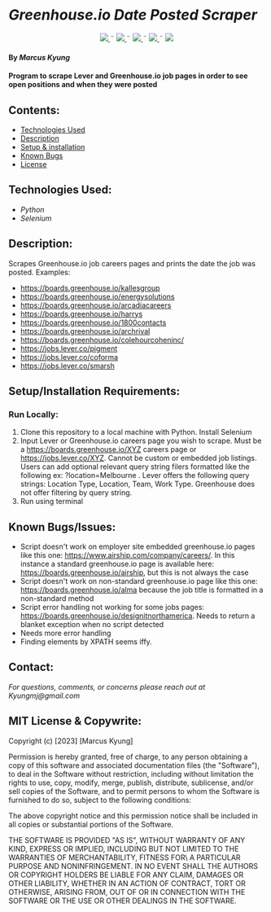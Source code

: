 # _Greenhouse.io Date Posted Scraper_

<div align="center">
    <!-- Project Shields -->
    <div align="center">
        <a href="https://github.com/MarcusKyung/greenhouse.io-scraper/graphs/contributors">
            <img src="https://img.shields.io/github/contributors/MarcusKyung/greenhouse.io-scraper.svg?style=plastic">
        </a>
        ¨
        <a href="https://github.com/MarcusKyung/greenhouse.io-scraper/stargazers">
            <img src="https://img.shields.io/github/stars/MarcusKyung/greenhouse.io-scraper.svg?color=yellow&style=plastic">
        </a>
        ¨
        <a href="https://github.com/MarcusKyung/greenhouse.io-scraper/issues">
            <img src="https://img.shields.io/github/issues/MarcusKyung/greenhouse.io-scraper?style=plastic">
        </a>
        ¨
        <a href="https://github.com/MarcusKyung/greenhouse.io-scraper/blob/main/license.txt">
            <img src="https://img.shields.io/github/license/MarcusKyung/greenhouse.io-scraper?color=orange&style=plastic">
        </a>
        ¨
        <a href="https://linkedin.com/in/MarcusKyung">
            <img src="https://img.shields.io/badge/-LinkedIn-black.svg?style=plastic&logo=linkedin&colorB=2867B2">
        </a>
    </div>
</div>

#### By _**Marcus Kyung**_

#### Program to scrape Lever and Greenhouse.io job pages in order to see open positions and when they were posted

## Contents:

- [Technologies Used](#technologies-used)
- [Description](#description)
- [Setup & installation](#setupinstallation-requirements)
- [Known Bugs](#known-bugs)
- [License](#license)

## Technologies Used:

- _Python_
- _Selenium_

## Description:
Scrapes Greenhouse.io job careers pages and prints the date the job was posted. Examples:
- https://boards.greenhouse.io/kallesgroup
- https://boards.greenhouse.io/energysolutions
- https://boards.greenhouse.io/arcadiacareers
- https://boards.greenhouse.io/harrys
- https://boards.greenhouse.io/1800contacts
- https://boards.greenhouse.io/archrival
- https://boards.greenhouse.io/colehourcoheninc/
- https://jobs.lever.co/pigment
- https://jobs.lever.co/coforma
- https://jobs.lever.co/smarsh


## Setup/Installation Requirements:
### Run Locally:
1. Clone this repository to a local machine with Python. Install Selenium
2. Input Lever or Greenhouse.io careers page you wish to scrape. Must be a https://boards.greenhouse.io/XYZ careers page or https://jobs.lever.co/XYZ. Cannot be custom or embedded job listings. Users can add optional relevant query string filers formatted like the following ex: ?location=Melbourne . Lever offers the following query strings: Location Type, Location, Team, Work Type. Greenhouse does not offer filtering by query string. 
3. Run using terminal

## Known Bugs/Issues:
- Script doesn't work on employer site embedded greenhouse.io pages like this one: https://www.airship.com/company/careers/. In this instance a standard greenhouse.io page is available here: https://boards.greenhouse.io/airship, but this is not always the case
- Script doesn't work on non-standard greenhouse.io page like this one: https://boards.greenhouse.io/alma because the job title is formatted in a non-standard method
- Script error handling not working for some jobs pages: https://boards.greenhouse.io/designitnorthamerica. Needs to return a blanket exception when no script detected
- Needs more error handling
- Finding elements by XPATH seems iffy.

## Contact:
_For questions, comments, or concerns please reach out at Kyungmj@gmail.com_

## MIT License & Copywrite:
Copyright (c) [2023] [Marcus Kyung]

Permission is hereby granted, free of charge, to any person obtaining a copy of this software and associated documentation files (the "Software"), to deal in the Software without restriction, including without limitation the rights to use, copy, modify, merge, publish, distribute, sublicense, and/or sell copies of the Software, and to permit persons to whom the Software is furnished to do so, subject to the following conditions:

The above copyright notice and this permission notice shall be included in all copies or substantial portions of the Software.

THE SOFTWARE IS PROVIDED "AS IS", WITHOUT WARRANTY OF ANY KIND, EXPRESS OR IMPLIED, INCLUDING BUT NOT LIMITED TO THE WARRANTIES OF MERCHANTABILITY, FITNESS FOR\ A PARTICULAR PURPOSE AND NONINFRINGEMENT. IN NO EVENT SHALL THE AUTHORS OR COPYRIGHT HOLDERS BE LIABLE FOR ANY CLAIM, DAMAGES OR OTHER LIABILITY, WHETHER IN AN ACTION OF CONTRACT, TORT OR OTHERWISE, ARISING FROM, OUT OF OR IN CONNECTION WITH THE SOFTWARE OR THE USE OR OTHER DEALINGS IN THE SOFTWARE.